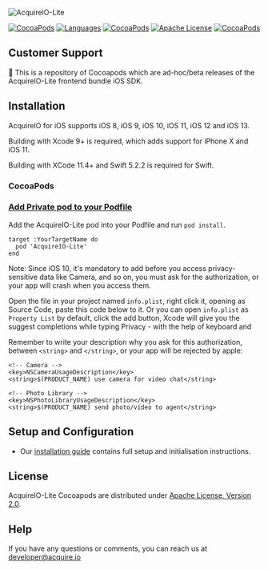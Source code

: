 ![AcquireIO-Lite](https://developers.acquire.io/media/data/acquire-logo.png)

[![CocoaPods](https://img.shields.io/badge/platforms-iOS-orange.svg?maxAge=2592000)](https://cocoapods.org/pods/AcquireIO-Lite)
[![Languages](https://img.shields.io/badge/languages-OjbC%20%7C%20%20Swift-orange.svg?maxAge=2592000)](https://github.com/acquireio/CocoaPods)
[![CocoaPods](https://img.shields.io/cocoapods/v/AcquireIO-Lite.svg?maxAge=2592000)](https://cocoapods.org/pods/AcquireIO-Lite)
[![Apache License](http://img.shields.io/badge/license-APACHE2-blue.svg?style=flat)](https://www.apache.org/licenses/LICENSE-2.0.html)
[![CocoaPods](https://img.shields.io/cocoapods/dt/AcquireIO-Lite.svg?maxAge=2592000)]()

## Customer Support

👋 This is a repository of Cocoapods which are ad-hoc/beta releases of the AcquireIO-Lite frontend bundle iOS SDK. 

## Installation

AcquireIO for iOS supports iOS 8, iOS 9, iOS 10, iOS 11, iOS 12 and iOS 13. 

Building with Xcode 9+ is required, which adds support for iPhone X and iOS 11.

Building with XCode 11.4+ and Swift 5.2.2 is required for Swift.

### CocoaPods

### [Add Private pod to your Podfile](https://guides.cocoapods.org/making/private-cocoapods.html)

Add the AcquireIO-Lite pod into your Podfile and run `pod install`.

    target :YourTargetName do
      pod 'AcquireIO-Lite'
    end
    
Note: Since iOS 10, it's mandatory to add before you access privacy-sensitive data like Camera, and so on, you must ask for the authorization, or your app will crash when you access them.

Open the file in your project named `info.plist`, right click it, opening as Source Code, paste this code below to it. Or you can open  `info.plist` as `Property List` by default, click the add button, Xcode will give you the suggest completions while typing Privacy - with the help of keyboard and 

Remember to write your description why you ask for this authorization, between  `<string>` and `</string>`, or your app will be rejected by apple:

```
<!-- Camera -->
<key>NSCameraUsageDescription</key>
<string>$(PRODUCT_NAME) use camera for video chat</string>

<!-- Photo Library -->
<key>NSPhotoLibraryUsageDescription</key>
<string>$(PRODUCT_NAME) send photo/video to agent</string>

```

## Setup and Configuration
* Our [installation guide](https://developer.acquire.io/sdk/ios) contains full setup and initialisation instructions.

## License

AcquireIO-Lite Cocoapods are distributed under [Apache License, Version 2.0](http://www.apache.org/licenses/LICENSE-2.0.html).

## Help

If you have any questions or comments, you can reach us at developer@acquire.io

